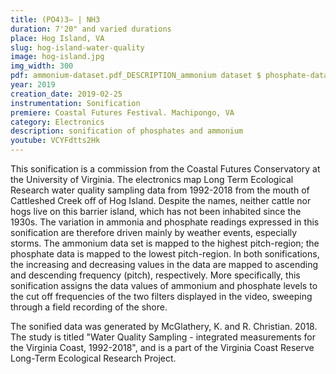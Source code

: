 ```yaml
---
title: (PO4)3− | NH3
duration: 7'20" and varied durations
place: Hog Island, VA
slug: hog-island-water-quality
image: hog-island.jpg
img_width: 300
pdf: ammonium-dataset.pdf_DESCRIPTION_ammonium dataset $ phosphate-dataset.pdf_DESCRIPTION_phosphate dataset
year: 2019
creation_date: 2019-02-25
instrumentation: Sonification
premiere: Coastal Futures Festival. Machipongo, VA
category: Electronics
description: sonification of phosphates and ammonium
youtube: VCYFdtts2Hk
---
```


This sonification is a commission from the Coastal Futures Conservatory at the University of Virginia. The electronics map Long Term Ecological Research water quality sampling data from 1992-2018 from the mouth of Cattleshed Creek off of Hog Island. Despite the names, neither cattle nor hogs live on this barrier island, which has not been inhabited since the 1930s. The variation in ammonia and phosphate readings expressed in this sonification are therefore driven mainly by weather events, especially storms. The ammonium data set is mapped to the highest pitch-region; the phosphate data is mapped to the lowest pitch-region. In both sonifications, the increasing and decreasing values in the data are mapped to ascending and descending frequency (pitch), respectively. More specifically, this sonification assigns the data values of ammonium and phosphate levels to the cut off frequencies of the two filters displayed in the video, sweeping through a field recording of the shore. 

The sonified data was generated by McGlathery, K. and R. Christian. 2018. The study is titled "Water Quality Sampling - integrated measurements for the Virginia Coast, 1992-2018", and is a part of the Virginia Coast Reserve Long-Term Ecological Research Project. 